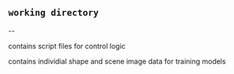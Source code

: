 ## `working directory`
--

contains script files for control logic

contains individial shape and scene image data for training models



